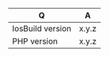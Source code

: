 | Q                 | A
| ------------------| ---------------
| IosBuild version | x.y.z
| PHP version       | x.y.z


<!--
- Please fill in this template according to your issue.
- Please keep the table shown above at the top of your issue.
- Please post code as text (using proper markup). Do not post screenshots of code.
- Replace this comment by the description of your issue.
-->
